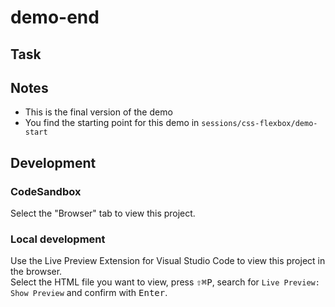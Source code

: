# demo-end

## Task

## Notes

- This is the final version of the demo
- You find the starting point for this demo in `sessions/css-flexbox/demo-start`

## Development

### CodeSandbox

Select the "Browser" tab to view this project.

### Local development

Use the Live Preview Extension for Visual Studio Code to view this project in the browser.  
Select the HTML file you want to view, press <kbd>⇧</kbd><kbd>⌘</kbd><kbd>P</kbd>, search for `Live Preview: Show Preview` and confirm with <kbd>Enter</kbd>.
